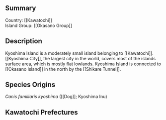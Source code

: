 ## Summary

Country: [[Kawatochi]]  
Island Group: [[Okasano Group]]  
## Description

Kyoshima Island is a moderately small island belonging to [[Kawatochi]]. [[Kyoshima City]], the largest city in the world, covers most of the islands surface area, which is mostly flat lowlands. Kyoshima Island is connected to [[Okasano Island]] in the north by the [[Shikare Tunnel]].
## Species Origins

_Canis familiaris kyoshima_ ([[Dog]]; Kyoshima Inu)
## Kawatochi Prefectures

